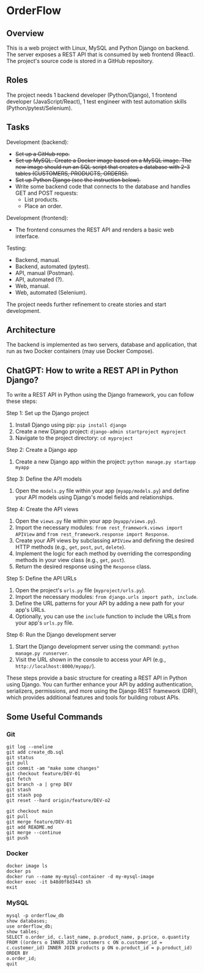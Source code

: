 # OrderFlow

## Overview

This is a web project with Linux, MySQL and Python Django on backend. The server exposes a REST API that is consumed by web frontend (React). The project's source code is stored in a GitHub repository.

## Roles

The project needs 1 backend developer (Python/Django), 1 frontend developer (JavaScript/React), 1 test engineer with test automation skills (Python/pytest/Selenium).

## Tasks

Development (backend):
- ~~Set up a GitHub repo.~~
- ~~Set up MySQL. Create a Docker image based on a MySQL image. The new image should run an SQL script that creates a database with 2-3 tables (CUSTOMERS, PRODUCTS, ORDERS).~~
- ~~Set up Python Django (see the instruction below).~~
- Write some backend code that connects to the database and handles GET and POST requests:
    - List products.
    - Place an order.

Development (frontend):
- The frontend consumes the REST API and renders a basic web interface.

Testing:
- Backend, manual.
- Backend, automated (pytest).
- API, manual (Postman).
- API, automated (?).
- Web, manual.
- Web, automated (Selenium).

The project needs further refinement to create stories and start development.

## Architecture

The backend is implemented as two servers, database and application, that run as two Docker containers (may use Docker Compose).

## ChatGPT: How to write a REST API in Python Django?

To write a REST API in Python using the Django framework, you can follow these steps:

Step 1: Set up the Django project
1. Install Django using pip: `pip install django`
2. Create a new Django project: `django-admin startproject myproject`
3. Navigate to the project directory: `cd myproject`

Step 2: Create a Django app
1. Create a new Django app within the project: `python manage.py startapp myapp`

Step 3: Define the API models
1. Open the `models.py` file within your app (`myapp/models.py`) and define your API models using Django's model fields and relationships.

Step 4: Create the API views
1. Open the `views.py` file within your app (`myapp/views.py`).
2. Import the necessary modules: `from rest_framework.views import APIView` and `from rest_framework.response import Response`.
3. Create your API views by subclassing `APIView` and defining the desired HTTP methods (e.g., `get`, `post`, `put`, `delete`).
4. Implement the logic for each method by overriding the corresponding methods in your view class (e.g., `get`, `post`).
5. Return the desired response using the `Response` class.

Step 5: Define the API URLs
1. Open the project's `urls.py` file (`myproject/urls.py`).
2. Import the necessary modules: `from django.urls import path, include`.
3. Define the URL patterns for your API by adding a new path for your app's URLs.
4. Optionally, you can use the `include` function to include the URLs from your app's `urls.py` file.

Step 6: Run the Django development server
1. Start the Django development server using the command: `python manage.py runserver`.
2. Visit the URL shown in the console to access your API (e.g., `http://localhost:8000/myapp/`).

These steps provide a basic structure for creating a REST API in Python using Django. You can further enhance your API by adding authentication, serializers, permissions, and more using the Django REST framework (DRF), which provides additional features and tools for building robust APIs.

## Some Useful Commands

### Git
```
git log --oneline
git add create_db.sql
git status
git pull
git commit -am "make some changes"
git checkout feature/DEV-01 
git fetch
git branch -a | grep DEV
git stash
git stash pop
git reset --hard origin/feature/DEV-o2

git checkout main
git pull
git merge feature/DEV-01 
git add README.md
git merge --continue
git push
```
### Docker
```doc
docker image ls
docker ps
docker run --name my-mysql-container -d my-mysql-image
docker exec -it b48d0f8d3443 sh
exit
```
### MySQL
```
mysql -p orderflow_db
show databases;
use orderflow_db;
show tables;
SELECT o.order_id, c.last_name, p.product_name, p.price, o.quantity FROM ((orders o INNER JOIN customers c ON o.customer_id = c.customer_id) INNER JOIN products p ON o.product_id = p.product_id) ORDER BY 
o.order_id;
quit
```
